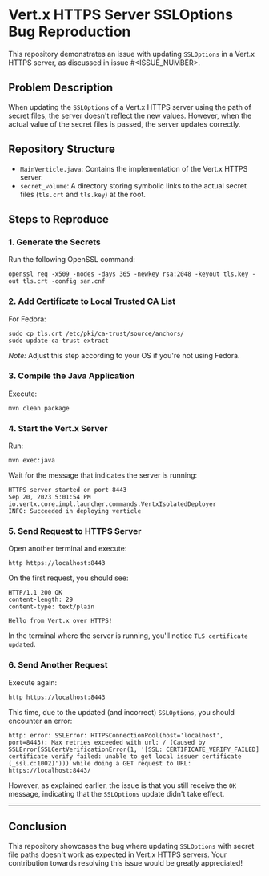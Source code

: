 # Vert.x HTTPS Server SSLOptions Bug Reproduction

This repository demonstrates an issue with updating `SSLOptions` in a Vert.x HTTPS server, as discussed in issue #<ISSUE_NUMBER>. 

## Problem Description

When updating the `SSLOptions` of a Vert.x HTTPS server using the path of secret files, the server doesn't reflect the new values. However, when the actual value of the secret files is passed, the server updates correctly.

## Repository Structure

- `MainVerticle.java`: Contains the implementation of the Vert.x HTTPS server.
- `secret_volume`: A directory storing symbolic links to the actual secret files (`tls.crt` and `tls.key`) at the root.

## Steps to Reproduce

### 1. Generate the Secrets

Run the following OpenSSL command:

```
openssl req -x509 -nodes -days 365 -newkey rsa:2048 -keyout tls.key -out tls.crt -config san.cnf
```

### 2. Add Certificate to Local Trusted CA List

For Fedora:

```
sudo cp tls.crt /etc/pki/ca-trust/source/anchors/
sudo update-ca-trust extract
```

*Note:* Adjust this step according to your OS if you're not using Fedora.

### 3. Compile the Java Application

Execute:

```
mvn clean package
```

### 4. Start the Vert.x Server

Run:

```
mvn exec:java
```

Wait for the message that indicates the server is running:

```
HTTPS server started on port 8443
Sep 20, 2023 5:01:54 PM io.vertx.core.impl.launcher.commands.VertxIsolatedDeployer
INFO: Succeeded in deploying verticle
```

### 5. Send Request to HTTPS Server

Open another terminal and execute:

```
http https://localhost:8443
```

On the first request, you should see:

```
HTTP/1.1 200 OK
content-length: 29
content-type: text/plain

Hello from Vert.x over HTTPS!
```

In the terminal where the server is running, you'll notice `TLS certificate updated`.

### 6. Send Another Request

Execute again:

```
http https://localhost:8443
```

This time, due to the updated (and incorrect) `SSLOptions`, you should encounter an error:

```
http: error: SSLError: HTTPSConnectionPool(host='localhost', port=8443): Max retries exceeded with url: / (Caused by SSLError(SSLCertVerificationError(1, '[SSL: CERTIFICATE_VERIFY_FAILED] certificate verify failed: unable to get local issuer certificate (_ssl.c:1002)'))) while doing a GET request to URL: https://localhost:8443/
```

However, as explained earlier, the issue is that you still receive the `OK` message, indicating that the `SSLOptions` update didn't take effect.

---

## Conclusion

This repository showcases the bug where updating `SSLOptions` with secret file paths doesn't work as expected in Vert.x HTTPS servers. Your contribution towards resolving this issue would be greatly appreciated!
